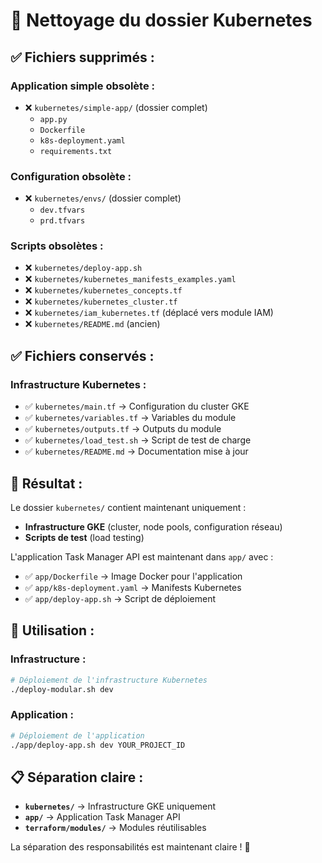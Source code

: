 # 🧹 Nettoyage du dossier Kubernetes

## ✅ **Fichiers supprimés :**

### **Application simple obsolète :**
- ❌ `kubernetes/simple-app/` (dossier complet)
  - `app.py`
  - `Dockerfile`
  - `k8s-deployment.yaml`
  - `requirements.txt`

### **Configuration obsolète :**
- ❌ `kubernetes/envs/` (dossier complet)
  - `dev.tfvars`
  - `prd.tfvars`

### **Scripts obsolètes :**
- ❌ `kubernetes/deploy-app.sh`
- ❌ `kubernetes/kubernetes_manifests_examples.yaml`
- ❌ `kubernetes/kubernetes_concepts.tf`
- ❌ `kubernetes/kubernetes_cluster.tf`
- ❌ `kubernetes/iam_kubernetes.tf` (déplacé vers module IAM)
- ❌ `kubernetes/README.md` (ancien)

## ✅ **Fichiers conservés :**

### **Infrastructure Kubernetes :**
- ✅ `kubernetes/main.tf` → Configuration du cluster GKE
- ✅ `kubernetes/variables.tf` → Variables du module
- ✅ `kubernetes/outputs.tf` → Outputs du module
- ✅ `kubernetes/load_test.sh` → Script de test de charge
- ✅ `kubernetes/README.md` → Documentation mise à jour

## 🎯 **Résultat :**

Le dossier `kubernetes/` contient maintenant uniquement :
- **Infrastructure GKE** (cluster, node pools, configuration réseau)
- **Scripts de test** (load testing)

L'application Task Manager API est maintenant dans `app/` avec :
- ✅ `app/Dockerfile` → Image Docker pour l'application
- ✅ `app/k8s-deployment.yaml` → Manifests Kubernetes
- ✅ `app/deploy-app.sh` → Script de déploiement

## 🚀 **Utilisation :**

### **Infrastructure :**
```bash
# Déploiement de l'infrastructure Kubernetes
./deploy-modular.sh dev
```

### **Application :**
```bash
# Déploiement de l'application
./app/deploy-app.sh dev YOUR_PROJECT_ID
```

## 📋 **Séparation claire :**

- **`kubernetes/`** → Infrastructure GKE uniquement
- **`app/`** → Application Task Manager API
- **`terraform/modules/`** → Modules réutilisables

La séparation des responsabilités est maintenant claire ! 🎉
